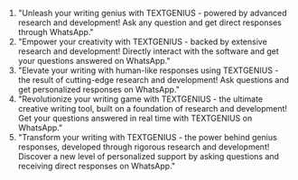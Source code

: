 1. "Unleash your writing genius with TEXTGENIUS - powered by advanced research and development! Ask any question and get direct responses through WhatsApp."
2. "Empower your creativity with TEXTGENIUS - backed by extensive research and development! Directly interact with the software and get your questions answered on WhatsApp."
3. "Elevate your writing with human-like responses using TEXTGENIUS - the result of cutting-edge research and development! Ask questions and get personalized responses on WhatsApp."
4. "Revolutionize your writing game with TEXTGENIUS - the ultimate creative writing tool, built on a foundation of research and development! Get your questions answered in real time with TEXTGENIUS on WhatsApp."
5. "Transform your writing with TEXTGENIUS - the power behind genius responses, developed through rigorous research and development! Discover a new level of personalized support by asking questions and receiving direct responses on WhatsApp."



